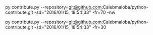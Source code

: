 py contribute.py --repository=git@github.com:Calebmaloba/python-contribute.git -sd="2016/01/15, 18:54:33" -fr=70 -nw

py contribute.py --repository=git@github.com:Calebmaloba/python-contribute.git -sd="2016/01/15, 18:54:33" -fr=30